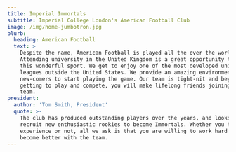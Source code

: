 ```yaml
---
title: Imperial Immortals
subtitle: Imperial College London's American Football Club
image: /img/home-jumbotron.jpg
blurb:
  heading: American Football
  text: >
    Despite the name, American Football is played all the over the world.
    Attending university in the United Kingdom is a great opportunity to pick up
    this wonderful sport. We get to enjoy one of the most developed university
    leagues outside the United States. We provide an amazing environment for
    new-comers to start playing the game. Our team is tight-nit and beyond
    getting to play and compete, you will make lifelong friends joining the
    team.
president:
  author: 'Tom Smith, President'
  quote: >-
    The club has produced outstanding players over the years, and looks to
    recruit new enthusiastic rookies to become Immortals. Whether you have
    experience or not, all we ask is that you are willing to work hard and
    become better with the team.
---
```


